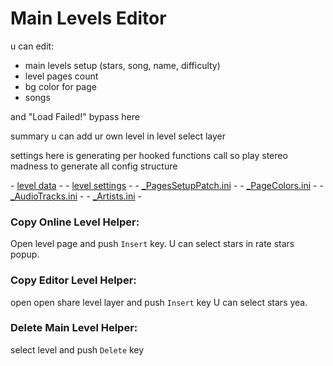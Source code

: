 # Main Levels Editor

u can edit:
- main levels setup (stars, song, name, difficulty)
- level pages count
- bg color for page
- songs

and <cr>"Load Failed!"</c> <cl>bypass</c> here

<cg>summary u can add ur own level in level select layer</c>

settings here is generating per hooked functions call 
so play stereo madness to generate all config structure

\- [level data](geode\config\user95401.mainlevelseditor\levels) -
\- [level settings](geode\config\user95401.mainlevelseditor\levels\setup) -
\- [_PagesSetupPatch.ini](geode\config\user95401.mainlevelseditor\\_PagesSetupPatch.ini) -
\- [_PageColors.ini](geode\config\user95401.mainlevelseditor\\_PageColors.ini) -
\- [_AudioTracks.ini](geode\config\user95401.mainlevelseditor\\_AudioTracks.ini) -
\- [_Artists.ini](geode\config\user95401.mainlevelseditor\\_Artists.ini) -

### Copy Online Level Helper:
Open level page and push `Insert` key.
U can select stars in rate stars popup.
### Copy Editor Level Helper:
open open share level layer and push `Insert` key 
U can select stars yea.
### Delete Main Level Helper:
select level and push `Delete` key